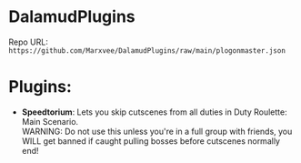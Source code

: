 # DalamudPlugins
Repo URL: `https://github.com/Marxvee/DalamudPlugins/raw/main/plogonmaster.json`
# Plugins:
- <b>Speedtorium</b>: Lets you skip cutscenes from all duties in Duty Roulette: Main Scenario.<br>
WARNING: Do not use this unless you're in a full group with friends, you WILL get banned if caught pulling bosses before cutscenes normally end!
